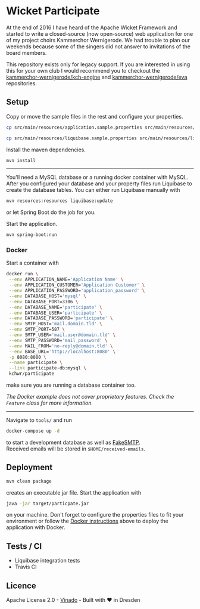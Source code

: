 # Wicket Participate

At the end of 2016 I have heard of the Apache Wicket Framework and started to write a closed-source (now open-source)
web application for one of my project choirs Kammerchor Wernigerode. We had trouble to plan our weekends because some of
the singers did not answer to invitations of the board members. 

This repository exists only for legacy support. If you are interested in using this for your own club I would recommend
you to checkout the [kammerchor-wernigerode/kch-engine](https://github.com/kammerchor-wernigerode/kch-engine) and
[kammerchor-wernigerode/eva](https://github.com/kammerchor-wernigerode/eva) repositories.

## Setup

Copy or move the sample files in the rest and configure your properties.
```bash
cp src/main/resources/application.sample.properties src/main/resources/application.properties

cp src/main/resources/liquibase.sample.properties src/main/resources/liquibase.properties
```

Install the maven dependencies.
```bash
mvn install
```

---

You'll need a MySQL database or a running docker container with MySQL.  
After you configured your database and your property files run Liquibase to create the database tables. You can either
run Liquibase manually with
```bash
mvn resources:resources liquibase:update
```
or let Spring Boot do the job for you. 

Start the application.
```bash
mvn spring-boot:run
```

### Docker

Start a container with
```bash
docker run \
 --env APPLICATION_NAME='Application Name' \
 --env APPLICATION_CUSTOMER='Application Customer' \
 --env APPLICATION_PASSWORD='application_password' \
 --env DATABASE_HOST='mysql' \
 --env DATABASE_PORT=3306 \
 --env DATABASE_NAME='participate' \
 --env DATABASE_USER='participate' \
 --env DATABASE_PASSWORD='participate' \
 --env SMTP_HOST='mail.domain.tld' \
 --env SMTP_PORT=587 \
 --env SMTP_USER='mail.user@domain.tld' \
 --env SMTP_PASSWORD='mail_password' \
 --env MAIL_FROM='no-reply@domain.tld' \
 --env BASE_URL='http://localhost:8080' \
 -p 8080:8080 \
 --name participate \
 --link participate-db:mysql \
 kchwr/participate
```
make sure you are running a database container too.

*The Docker example does not cover proprietary features. Check the `Feature` class for more information.*

---

Navigate to `tools/` and run
```bash
docker-compose up -d
```
to start a development database as well as [FakeSMTP](https://github.com/Nilhcem/FakeSMTP).  
Received emails will be stored in `$HOME/received-emails`.

## Deployment

```bash
mvn clean package
```
creates an executable jar file. Start the application with
```bash
java -jar target/particpate.jar
```
on your machine. Don't forget to configure the properties files to fit your environment or follow the 
[Docker instructions](#docker) above to deploy the application with Docker.

## Tests / CI

- Liquibase integration tests
- Travis CI

## Licence
Apache License 2.0 - [Vinado](https://vinado.de) - Built with :heart: in Dresden
